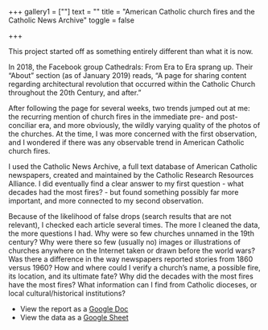 +++
gallery1 = [""]
text = ""
title = "American Catholic church fires and the Catholic News Archive"
toggle = false

+++

This project started off as something entirely different than what it is now. 

In 2018, the Facebook group Cathedrals: From Era to Era sprang up. Their “About” section (as of January 2019) reads, “A page for sharing content regarding architectural revolution that occurred within the Catholic Church throughout the 20th Century, and after.”

After following the page for several weeks, two trends jumped out at me: the recurring mention of church fires in the immediate pre- and post-conciliar era, and more obviously, the wildly varying quality of the photos of the churches. At the time, I was more concerned with the first observation, and I wondered if there was any observable trend in American Catholic church fires.

I used the Catholic News Archive, a full text database of American Catholic newspapers, created and maintained by the Catholic Research Resources Alliance. I did eventually find a clear answer to my first question - what decades had the most fires? - but found something possibly far more important, and more connected to my second observation. 

Because of the likelihood of false drops (search results that are not relevant), I checked each article several times. The more I cleaned the data, the more questions I had. Why were so few churches unnamed in the 19th century? Why were there so few (usually no) images or illustrations of churches anywhere on the Internet taken or drawn before the world wars? Was there a difference in the way newspapers reported stories from 1860 versus 1960? How and where could I verify a church’s name, a possible fire, its location, and its ultimate fate? Why did the decades with the most fires have the most fires? What information can I find from Catholic dioceses, or local cultural/historical institutions?

* View the report as a [Google Doc](https://docs.google.com/document/d/1Eb7qxLLULyzvV9Ko27EbdYvVi_n9r2TRZxe2krDpqfI/edit?usp=sharing)
* View the data as a [Google Sheet](https://docs.google.com/spreadsheets/d/1pgeDNVeLA5ybP9g5NLXrOmCCfiN6rHgWIzv-Q5RjMEw/edit?usp=sharing)


